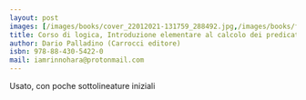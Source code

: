 ```yaml
---
layout: post
images: [/images/books/cover_22012021-131759_288492.jpg,/images/books/foto1_22012021-131810_369139.jpg,/images/books/foto2_22012021-131817_496047.jpg,/images/books/foto3_22012021-131824_436424.jpg,]
title: Corso di logica, Introduzione elementare al calcolo dei predicati
author: Dario Palladino (Carrocci editore)
isbn: 978-88-430-5422-0
mail: iamrinnohara@protonmail.com
---
```


Usato, con poche sottolineature iniziali
